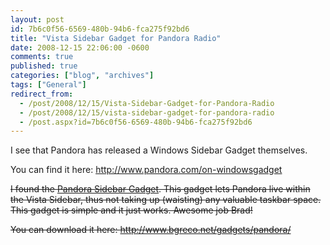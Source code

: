 ```yaml
---
layout: post
id: 7b6c0f56-6569-480b-94b6-fca275f92bd6
title: "Vista Sidebar Gadget for Pandora Radio"
date: 2008-12-15 22:06:00 -0600
comments: true
published: true
categories: ["blog", "archives"]
tags: ["General"]
redirect_from: 
  - /post/2008/12/15/Vista-Sidebar-Gadget-for-Pandora-Radio
  - /post/2008/12/15/vista-sidebar-gadget-for-pandora-radio
  - /post.aspx?id=7b6c0f56-6569-480b-94b6-fca275f92bd6
---
```

<!-- more -->
<p>
I see that Pandora has released a Windows Sidebar Gadget themselves.
</p>
<p>
You can find it here: <a href="http://www.pandora.com/on-windowsgadget">http://www.pandora.com/on-windowsgadget</a> 
</p>
<p>
<strike>I found the <a href="http://www.bgreco.net/gadgets/pandora/">Pandora Sidebar Gadget</a>. This gadget lets Pandora live within the Vista Sidebar, thus not taking up (waisting) any valuable taskbar space. This gadget is simple and it just works. Awesome job Brad!
</strike>
</p>
<p>
<strike>
You can download it here: <a href="http://www.bgreco.net/gadgets/pandora/">http://www.bgreco.net/gadgets/pandora/</a></strike> 
</p>
